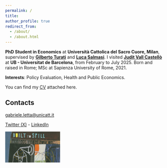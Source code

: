 ```yaml
---
permalink: /
title:
author_profile: true
redirect_from: 
  - /about/
  - /about.html
---
```

**PhD Student in Economics** at **Università Cattolica del Sacro Cuore, Milan**, supervised by [**Gilberto Turati**](https://docenti.unicatt.it/ppd2/it/docenti/12695/gilberto-turati) and [**Luca Salmasi**](https://sites.google.com/view/luca-salmasi/home-page).
I visited [**Judit Vall Castellò**](https://www.juditvall.com/) at **UB - Universitat de Barcelona**, from February to July 2025. Born and raised in Rome; MSc at Sapienza University of Rome, 2021.

**Interests**: Policy Evaluation, Health and Public Economics.

You can find my [CV](https://raw.githubusercontent.com/gabrieleletta97/gabriele_letta.github.io/master/files/CV_Letta.pdf) attached here.

Contacts
------
[gabriele.letta@unicatt.it](mailto:gabriele.letta@unicatt.it)

[Twitter (X)](https://x.com/gabriele_letta) - [LinkedIn](https://www.linkedin.com/in/gabriele-letta-b0796a1b6/)



<div class="image-container">
  <img src="https://raw.githubusercontent.com/gabrieleletta97/gabriele_letta.github.io/master/images/built-to-spill-etsy.jpg" alt="Description of the image" style="max-width: 35%; height: auto;">
</div>
